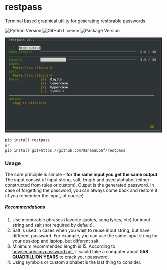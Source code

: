 # restpass
Terminal based graphical utility for generating restorable passwords

![Python Version](https://img.shields.io/pypi/pyversions/restpass.svg?color=yellow&style=flat-square)
![GitHub Licence](https://img.shields.io/github/license/BananaLoaf/restpass.svg?color=blue&style=flat-square)
![Package Version](https://img.shields.io/pypi/v/restpass.svg?color=green&style=flat-square)

![Demo](misc/demo.gif)
```bash
pip install restpass
or
pip install git+https://github.com/BananaLoaf/restpass
```
### Usage
The core principle is simple - **for the same input you get the same output**. 
The input consist of input string, salt, length and used alphabet (either constructed from rules or custom).
Output is the generated password. In case of forgetting the password, you can always come back and restore it (if you remember the input, of course).
##### Recommendations
1. Use memorable phrases (favorite quotes, song lyrics, etc) for input string and salt (not required by default).
2. Salt is used in cases when you want to reuse input string, but have different password. For example, you can use the same input string for your desktop and laptop, but different salt.
3. Minimum recommended length is 15. According to [howsecureismypassword.net](howsecureismypassword.net), it would take a computer about **558 QUADRILLION YEARS** to crack your password.
4. Using symbols or custom alphabet is the last thing to consider.